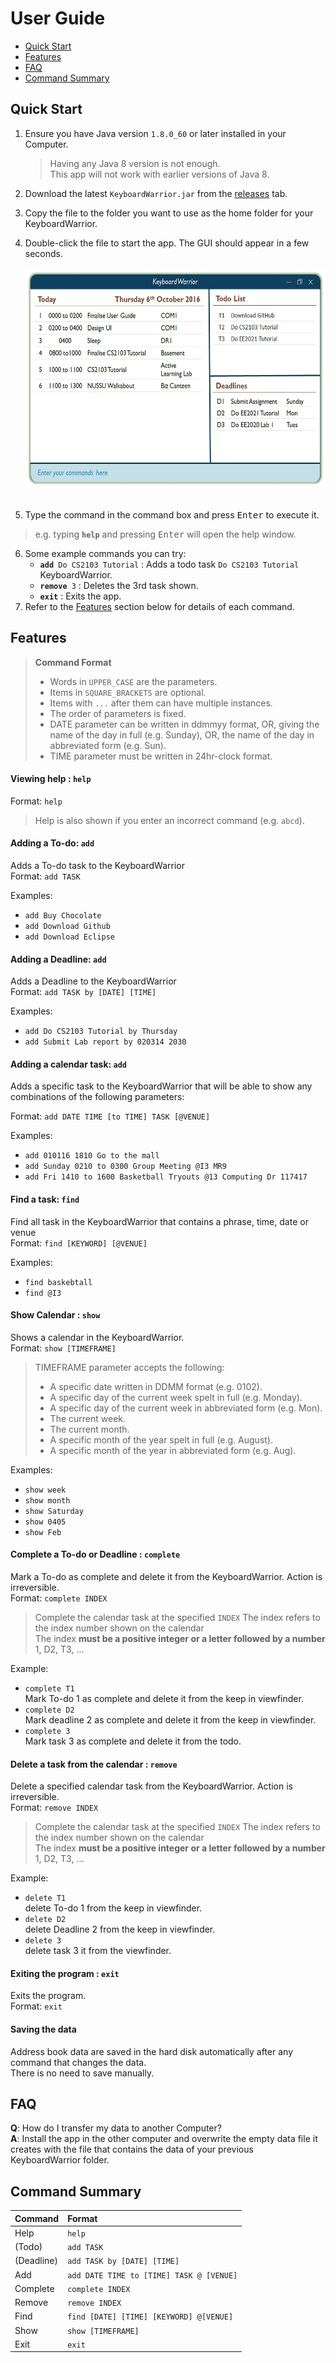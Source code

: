 # User Guide

* [Quick Start](#quick-start)
* [Features](#features)
* [FAQ](#faq)
* [Command Summary](#command-summary)

## Quick Start

1. Ensure you have Java version `1.8.0_60` or later installed in your Computer.<br>
   > Having any Java 8 version is not enough. <br>
   This app will not work with earlier versions of Java 8.
   
2. Download the latest `KeyboardWarrior.jar` from the [releases](../../../releases) tab. <br>
3. Copy the file to the folder you want to use as the home folder for your KeyboardWarrior. <br>
4. Double-click the file to start the app. The GUI should appear in a few seconds. <br><br>
   <img src='images/Keyboard Warrior UI.jpg' width="600" height="350"> <br><br>
5. Type the command in the command box and press <kbd>Enter</kbd> to execute it. <br> 
> 	e.g. typing **`help`** and pressing <kbd>Enter</kbd> will open the help window.

6. Some example commands you can try:
   * **`add`**` Do CS2103 Tutorial` : 
     Adds a todo task `Do CS2103 Tutorial` KeyboardWarrior.
   * **`remove`**` 3` : Deletes the 3rd task shown.
   * **`exit`** : Exits the app. <br>
7. Refer to the [Features](#features) section below for details of each command.<br>


## Features

> **Command Format**
> * Words in `UPPER_CASE` are the parameters.
> * Items in `SQUARE_BRACKETS` are optional.
> * Items with `...` after them can have multiple instances.
> * The order of parameters is fixed.
> * DATE parameter can be written in ddmmyy format, OR, giving the name of the day in full (e.g. Sunday), OR, the name of the day in abbreviated form (e.g. Sun).
> * TIME parameter must be written in 24hr-clock format.

#### Viewing help : `help`
Format: `help`

> Help is also shown if you enter an incorrect command (e.g. `abcd`).
 
#### Adding a To-do: `add`
Adds a To-do task to the KeyboardWarrior<br>
Format: `add TASK`

Examples: 
* `add Buy Chocolate`
* `add Download Github`
* `add Download Eclipse`

#### Adding a Deadline: `add`
Adds a Deadline to the KeyboardWarrior<br>
Format: `add TASK by [DATE] [TIME]`

Examples: 
* `add Do CS2103 Tutorial by Thursday`
* `add Submit Lab report by 020314 2030`

#### Adding a calendar task: `add`
Adds a specific task to the KeyboardWarrior that will be able to show any combinations of the following parameters:<br>

Format: `add DATE TIME [to TIME] TASK [@VENUE]`

Examples: 
* `add 010116 1810 Go to the mall`
* `add Sunday 0210 to 0300 Group Meeting @I3 MR9`
* `add Fri 1410 to 1600 Basketball Tryouts @13 Computing Dr 117417`

#### Find a task: `find`
Find all task in the KeyboardWarrior that contains a phrase, time, date or venue<br>
Format: `find [KEYWORD] [@VENUE]`

Examples: 
* `find baskebtall`
* `find @I3`

#### Show Calendar : `show`
Shows a calendar in the KeyboardWarrior.<br>
Format: `show [TIMEFRAME]`

> TIMEFRAME parameter accepts the following:
> * A specific date written in DDMM format (e.g. 0102).
> * A specific day of the current week spelt in full (e.g. Monday).
> * A specific day of the current week in abbreviated form (e.g. Mon).
> * The current week.
> * The current month.
> * A specific month of the year spelt in full (e.g. August).
> * A specific month of the year in abbreviated form (e.g. Aug). 

Examples: 
* `show week`
* `show month`
* `show Saturday`
* `show 0405`
* `show Feb`

#### Complete a To-do or Deadline : `complete`
Mark a To-do as complete and delete it from the KeyboardWarrior. Action is irreversible.<br>
Format: `complete INDEX`

> Complete the calendar task at the specified `INDEX`
  The index refers to the index number shown on the calendar<br>
  The index **must be a positive integer or a letter followed by a number** 1, D2, T3, ...

Example: 
* `complete T1`<br>
   Mark To-do 1 as complete and delete it from the keep in viewfinder.
* `complete D2`<br>
   Mark deadline 2 as complete and delete it from the keep in viewfinder.
* `complete 3`<br>
   Mark task 3 as complete and delete it from the todo.

#### Delete a task from the calendar : `remove`
Delete a specified calendar task from the KeyboardWarrior. Action is irreversible.<br>
Format: `remove INDEX`

> Complete the calendar task at the specified `INDEX`
  The index refers to the index number shown on the calendar<br>
  The index **must be a positive integer or a letter followed by a number** 1, D2, T3, ...

Example: 
* `delete T1`<br>
   delete To-do 1 from the keep in viewfinder.
* `delete D2`<br>
   delete Deadline 2 from the keep in viewfinder.
* `delete 3`<br>
   delete task 3 it from the viewfinder.

#### Exiting the program : `exit`
Exits the program.<br>
Format: `exit`  

#### Saving the data 
Address book data are saved in the hard disk automatically after any command that changes the data.<br>
There is no need to save manually.

## FAQ

**Q**: How do I transfer my data to another Computer?<br>
**A**: Install the app in the other computer and overwrite the empty data file it creates with 
       the file that contains the data of your previous KeyboardWarrior folder.
       
## Command Summary

Command | Format  
-------- | :-------- 
Help | `help`
(Todo)| `add TASK`
(Deadline)| `add TASK by [DATE] [TIME]`
Add | `add DATE TIME to [TIME] TASK @ [VENUE]`
Complete | `complete INDEX`
Remove | `remove INDEX`
Find | `find [DATE] [TIME] [KEYWORD] @[VENUE]`
Show | `show [TIMEFRAME]`
Exit | `exit`
